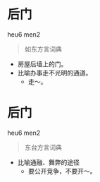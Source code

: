 # 后门
heu6 men2
> 如东方言词典
- 房屋后墙上的门。
- 比喻办事走不光明的通道。
  - 走～。

# 后门
heu6 men2
> 东台方言词典
- 比喻通融、舞弊的途径
  - 要公开竞争，不要开～。
